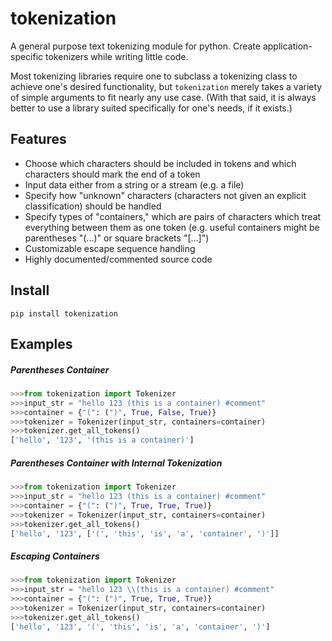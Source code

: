 # tokenization
A general purpose text tokenizing module for python.
Create application-specific tokenizers while writing little code.

Most tokenizing libraries require one to subclass a tokenizing
class to achieve one's desired functionality, but `tokenization`
merely takes a variety of simple arguments to fit nearly any use
case. (With that said, it is always better to use a library suited
specifically for one's needs, if it exists.)

## Features
- Choose which characters should be included in tokens and which
characters should mark the end of a token
- Input data either from a string or a stream (e.g. a file)
- Specify how "unknown" characters (characters not given an
explicit classification) should be handled
- Specify types of "containers," which are pairs of characters
which treat everything between them as one token (e.g. useful
containers might be parentheses "(...)" or square brackets "[...]")
- Customizable escape sequence handling
- Highly documented/commented source code 

## Install
`pip install tokenization`

## Examples
##### Parentheses Container
```python
>>>from tokenization import Tokenizer
>>>input_str = "hello 123 (this is a container) #comment"
>>>container = {"(": (")", True, False, True)}
>>>tokenizer = Tokenizer(input_str, containers=container)
>>>tokenizer.get_all_tokens()
['hello', '123', '(this is a container)']
```

##### Parentheses Container with Internal Tokenization
```python
>>>from tokenization import Tokenizer
>>>input_str = "hello 123 (this is a container) #comment"
>>>container = {"(": (")", True, True, True)}
>>>tokenizer = Tokenizer(input_str, containers=container)
>>>tokenizer.get_all_tokens()
['hello', '123', ['(', 'this', 'is', 'a', 'container', ')']]
```

##### Escaping Containers
```python
>>>from tokenization import Tokenizer
>>>input_str = "hello 123 \\(this is a container) #comment"
>>>container = {"(": (")", True, True, True)}
>>>tokenizer = Tokenizer(input_str, containers=container)
>>>tokenizer.get_all_tokens()
['hello', '123', '(', 'this', 'is', 'a', 'container', ')']
```
